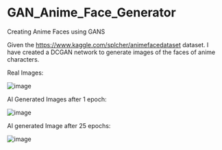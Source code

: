 # GAN_Anime_Face_Generator
Creating Anime Faces using GANS

Given the https://www.kaggle.com/splcher/animefacedataset dataset. I have created a DCGAN network to generate images of the faces of anime characters.

Real Images:

![image](https://github.com/mqasim41/GAN_Anime_Face_Generator/assets/114048264/a0d58a19-4f27-457b-9ddd-51a6519914b5)

AI Generated Images after 1 epoch:

![image](https://github.com/mqasim41/GAN_Anime_Face_Generator/assets/114048264/f3b6036b-6dad-4947-8732-f5663518d303)


AI generated Image after 25 epochs:

![image](https://github.com/mqasim41/GAN_Anime_Face_Generator/assets/114048264/b1b50806-bfa2-4ba5-86f1-5354a44ab5d1)




